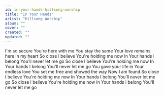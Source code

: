 ```yaml
---
id: in-your-hands-hillsong-worship
title: "In Your Hands"
artist: "Hillsong Worship"
album: ""
cover: ""
created: ""
updated: ""
---
```


I'm so secure
You're here with me
You stay the same
Your love remains here in my heart
So close I believe
You're holding me now
In Your hands I belong
You'll never let me go
So close I believe
You're holding me now
In Your hands I belong
You'll never let me go
You gave your life in Your endless love
You set me free and showed the way
Now I am found
So close I believe
You're holding me now
In Your hands I belong
You'll never let me go
So close I believe
You're holding me now
In Your hands I belong
You'll never let me go